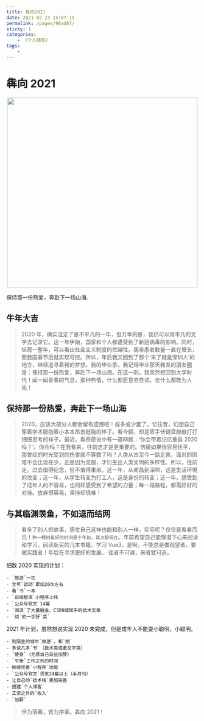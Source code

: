 ```yaml
---
title: 犇向2021
date: 2021-02-23 15:07:15
permalink: /pages/98ad67/
sticky: 1
categories:
    - 《个人随笔》
tags:
    -
---
```


# 犇向 2021

<p align="center">
  <img src="https://mmbiz.qpic.cn/mmbiz_png/36GYVtAMylXTDH8Nf428mxGVZxIHrWzu9iasgd6F0NzqwJ8ArfrmJ5Sq6kCXjv9OuZibKZYOdMcibeOAAfN3S0Jpg/0?wx_fmt=png" width="500">
</p>

保持那一份热爱，奔赴下一场山海.

<!-- more -->

## 牛年大吉

> 2020 年，确实注定了是不平凡的一年，但万幸的是，我仍可以用平凡的文字去记录它。这一年伊始，国家和个人都遭受到了新冠病毒的影响。同时，纵观一整年，可以看出社会主义制度的优越性。美帝患者数量一直在增长，而我国春节后就实现可控。所以，年后我又回到了那个‘来了就是深圳人’的地方，继续追寻着我的梦想。我的毕业季，我记得毕业那天我发的朋友圈是：保持那一份热爱，奔赴下一场山海。在这一刻，我突然想回到大学时代！闻一闻青春的气息，那种热情，什么都愿意去尝试，也什么都敢为人先！

## 保持那一份热爱，奔赴下一场山海

> 2020，应该大部分人都会留有遗憾吧！或多或少罢了。忆往昔，幻想自己穿着学术服抱着小本本昂首挺胸的样子。看今朝，却是双手伏键盘敲敲打打细细思考的样子。最近，看奇葩说中有一道辩题：’你会带着记忆重启 2020 吗？‘。你会吗？在我看来，往前走才是更重要的。伤痛如果很容易抚平，那曾经的时光受到的伤害就不算数了吗？人类从古至今一路走来，面对的困难不会比现在少。正是因为克服，才衍生出人类文明的多样性。所以，往前走。过去值得纪念，但不值得重来。这一年，从南昌到深圳，这是生活环境的改变；这一年，从学生转变为打工人，这是身份的转变；这一年，感受到了成年人的不容易，也同样感受到了希望的力量；每一段路程，都需好好的对待。放弃很容易，坚持却很难！

## 与其临渊羡鱼，不如退而结网

> 看多了别人的故事，感觉自己这样也能和别人一样。实际呢？仅仅是看看而已！`种一棵树最好的时间是十年前，其次是现在`。年前希望自己能够潜下心来阅读和学习，阅读新买的几本书籍，学习 Vue3。是啊，不能总是做观望者，要做实践者！年后在寻求更好的发展。
> 往者不可谏，来者犹可追。

细数 2020 实现的计划：

    - `旅游`一次
    - 全年`运动`累加20次左右
    - 看`书`一本
    - `前端智库`小程序上线
    - `公众号软文`14篇
    - `阅读`了大量掘金、CSDN或知乎的技术文章
    - `烧`的一手好`菜`

2021 年计划，虽然想说实现 2020 未完成，但是成年人不能耍小聪明，小聪明。

    - 到陌生的城市`旅游`，和`她`
    - 多读几本`书`（技术类或者文学类）
    - `健身`（尤感自己日益加胖）
    - `平衡`工作之外的时间
    - 继续完善`小程序`功能
    - `公众号软文`须发24篇以上（半月刊）
    - 让自己的`技术栈`更加完善
    - 搭建`个人博客`
    - 工资之外的`收入`
    - `加薪`

> 但为落幕，皆为序章。犇向 2021！
